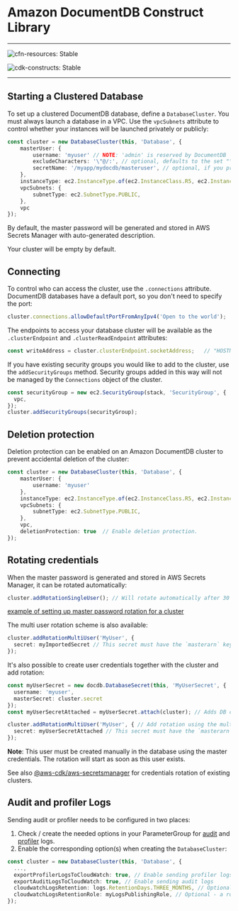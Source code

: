 # Amazon DocumentDB Construct Library
<!--BEGIN STABILITY BANNER-->

---

![cfn-resources: Stable](https://img.shields.io/badge/cfn--resources-stable-success.svg?style=for-the-badge)

![cdk-constructs: Stable](https://img.shields.io/badge/cdk--constructs-stable-success.svg?style=for-the-badge)

---

<!--END STABILITY BANNER-->

## Starting a Clustered Database

To set up a clustered DocumentDB database, define a `DatabaseCluster`. You must
always launch a database in a VPC. Use the `vpcSubnets` attribute to control whether
your instances will be launched privately or publicly:

```ts
const cluster = new DatabaseCluster(this, 'Database', {
    masterUser: {
        username: 'myuser' // NOTE: 'admin' is reserved by DocumentDB
        excludeCharacters: '\"@/:', // optional, defaults to the set "\"@/" and is also used for eventually created rotations
        secretName: '/myapp/mydocdb/masteruser', // optional, if you prefer to specify the secret name
    },
    instanceType: ec2.InstanceType.of(ec2.InstanceClass.R5, ec2.InstanceSize.LARGE),
    vpcSubnets: {
        subnetType: ec2.SubnetType.PUBLIC,
    },
    vpc
});
```

By default, the master password will be generated and stored in AWS Secrets Manager with auto-generated description.

Your cluster will be empty by default.

## Connecting

To control who can access the cluster, use the `.connections` attribute. DocumentDB databases have a default port, so
you don't need to specify the port:

```ts
cluster.connections.allowDefaultPortFromAnyIpv4('Open to the world');
```

The endpoints to access your database cluster will be available as the `.clusterEndpoint` and `.clusterReadEndpoint`
attributes:

```ts
const writeAddress = cluster.clusterEndpoint.socketAddress;   // "HOSTNAME:PORT"
```

If you have existing security groups you would like to add to the cluster, use the `addSecurityGroups` method. Security
groups added in this way will not be managed by the `Connections` object of the cluster.

```ts
const securityGroup = new ec2.SecurityGroup(stack, 'SecurityGroup', {
  vpc,
});
cluster.addSecurityGroups(securityGroup);
```

## Deletion protection

Deletion protection can be enabled on an Amazon DocumentDB cluster to prevent accidental deletion of the cluster:

```ts
const cluster = new DatabaseCluster(this, 'Database', {
    masterUser: {
        username: 'myuser'
    },
    instanceType: ec2.InstanceType.of(ec2.InstanceClass.R5, ec2.InstanceSize.LARGE),
    vpcSubnets: {
        subnetType: ec2.SubnetType.PUBLIC,
    },
    vpc,
    deletionProtection: true  // Enable deletion protection.
});
```

## Rotating credentials

When the master password is generated and stored in AWS Secrets Manager, it can be rotated automatically:

```ts
cluster.addRotationSingleUser(); // Will rotate automatically after 30 days
```

[example of setting up master password rotation for a cluster](test/integ.cluster-rotation.lit.ts)

The multi user rotation scheme is also available:

```ts
cluster.addRotationMultiUser('MyUser', {
  secret: myImportedSecret // This secret must have the `masterarn` key
});
```

It's also possible to create user credentials together with the cluster and add rotation:

```ts
const myUserSecret = new docdb.DatabaseSecret(this, 'MyUserSecret', {
  username: 'myuser',
  masterSecret: cluster.secret
});
const myUserSecretAttached = myUserSecret.attach(cluster); // Adds DB connections information in the secret

cluster.addRotationMultiUser('MyUser', { // Add rotation using the multi user scheme
  secret: myUserSecretAttached // This secret must have the `masterarn` key
});
```

**Note**: This user must be created manually in the database using the master credentials.
The rotation will start as soon as this user exists.

See also [@aws-cdk/aws-secretsmanager](https://github.com/aws/aws-cdk/blob/master/packages/%40aws-cdk/aws-secretsmanager/README.md) for credentials rotation of existing clusters.

## Audit and profiler Logs

Sending audit or profiler needs to be configured in two places:

1. Check / create the needed options in your ParameterGroup for [audit](https://docs.aws.amazon.com/documentdb/latest/developerguide/event-auditing.html#event-auditing-enabling-auditing) and
[profiler](https://docs.aws.amazon.com/documentdb/latest/developerguide/profiling.html#profiling.enable-profiling) logs.
2. Enable the corresponding option(s) when creating the `DatabaseCluster`:

```ts
const cluster = new DatabaseCluster(this, 'Database', {
  ...,
  exportProfilerLogsToCloudWatch: true, // Enable sending profiler logs
  exportAuditLogsToCloudWatch: true, // Enable sending audit logs
  cloudwatchLogsRetention: logs.RetentionDays.THREE_MONTHS, // Optional - default is to never expire logs
  cloudwatchLogsRetentionRole: myLogsPublishingRole, // Optional - a role will be created if not provided
});
```
